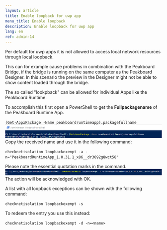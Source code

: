 ```yaml
---
layout: article
title: Enable loopback for uwp app
menu_title: Enable loopback
description: Enable loopback for uwp app
lang: en
ref: admin-14
---
```


Per default for uwp apps it is not allowed to access local network resources through local loopback.

This can for example cause problems in combination with the Peakboard Bridge, if the bridge is running on the same computer as the Peakboard Designer.
In this scenario the preview in the Designer might not be able to show content loaded through the bridge.

The so called "lookpback" can be allowed for individual Apps like the Peakboard Runtime.

To accomplish this first open a PowerShell to get the __Fullpackagename__ of the Peakboard Runtime App.

`(Get-AppxPackage -Name peakboardruntimeapp).packagefullname`
![01-get-packagefullname](/assets/images/admin/loopback/01-get-packagefullname.png)
Copy the received name and use it in the following command:

`checknetisolation loopbackexempt -a -n="PeakboardRuntimeApp_1.0.31.1_x86__dr3692g8wct58"`

Please note the essential quotation marks in the command.
![02-add-loopback-exception](/assets/images/admin/loopback/02-add-loopback-exception.png)
The action will be acknowledged with OK.

A list with all loopback exceptions can be shown with the following command:

`checknetisolation loopbackexempt -s`

To redeem the entry you use this instead:

`checknetisolation loopbackexempt -d -n=<name>`